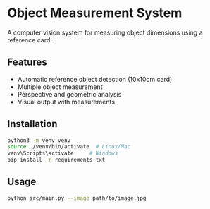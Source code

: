 # Object Measurement System

A computer vision system for measuring object dimensions using a reference card.

## Features

- Automatic reference object detection (10x10cm card)
- Multiple object measurement
- Perspective and geometric analysis
- Visual output with measurements

## Installation

```bash
python3 -m venv venv
source ./venv/bin/activate  # Linux/Mac
venv\Scripts\activate     # Windows
pip install -r requirements.txt
```

## Usage

```bash
python src/main.py --image path/to/image.jpg
```
